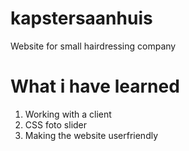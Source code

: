 # kapstersaanhuis
Website for small hairdressing company

# What i have learned
1. Working with a client
2. CSS foto slider
3. Making the website userfriendly 
